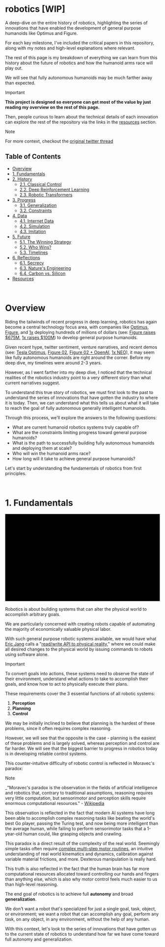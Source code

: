 # robotics [WIP]

A deep-dive on the entire history of robotics, highlighting the series of innovations that have enabled the development of general purpose humanoids like Optimus and Figure.

For each key milestone, I've included the critical papers in this repository, along with my notes and high-level explanations where relevant.

The rest of this page is my breakdown of everything we can learn from this history about the future of robotics and how the humanoid arms race will play out.

We will see that fully autonomous humanoids may be much farther away than expected.

> [!IMPORTANT]
>
> **This project is designed so everyone can get most of the value by just reading my overview on the rest of this page.**
>
> Then, people curious to learn about the technical details of each innovation can explore the rest of the repository via the links in the [resources](#resources) section.

> [!NOTE]
>
> For more context, checkout the [original twitter thread](https://x.com/majmudaradam)

## Table of Contents

- [Overview](#overview)
- [1. Fundamentals](#1-fundamentals)
- [2. History](#2-history)
  - [2.1. Classical Control](#21-classical-control)
  - [2.2. Deep Reinforcement Learning](#22-deep-reinforcement-learning)
  - [2.3. Robotic Transformers](#23-robotic-transformers)
- [3. Progress](#3-progress)
  - [3.1. Generalization](#31-generalization)
  - [3.2. Constraints](#32-constraints)
- [4. Data](#2-data)
  - [4.1. Internet Data](#41-internet-data)
  - [4.2. Simulation](#42-simulation)
  - [4.3. Imitation](#43-imitation)
- [5. Future](#5-future)
  - [5.1. The Winning Strategy](#51-the-winning-strategy)
  - [5.2. Who Wins?](#52-who-wins)
  - [5.3. Timelines](#53-timelines)
- [6. Reflections](#6-reflections)
  - [6.1. Secrecy](#61-secrecy)
  - [6.3. Nature's Engineering](#63-natures-engineering)
  - [6.4. Carbon vs. Silicon](#64-carbon-vs-silicon)
- [Resources](#resources)

<br />

# Overview

Riding the tailwinds of recent progress in deep learning, robotics has again become a central technology focus area, with companies like [Optimus](https://www.tesla.com/we-robot), [Figure](https://www.figure.ai/), and [1x](https://www.1x.tech/) deploying hundreds of millions of dollars (see: [Figure raises $675M](https://www.prnewswire.com/news-releases/figure-raises-675m-at-2-6b-valuation-and-signs-collaboration-agreement-with-openai-302074897.html), [1x raises $100M](https://www.1x.tech/discover/1x-secures-100m-in-series-b-funding)) to develop general purpose humanoids.

Given recent hype, twitter sentiment, venture narratives, and recent demos (see: [Tesla Optimus](https://www.youtube.com/watch?v=cpraXaw7dyc), [Figure 02](https://www.youtube.com/watch?v=0SRVJaOg9Co), [Figure 02 + OpenAI](https://www.youtube.com/watch?v=Sq1QZB5baNw), [1x NEO](https://www.youtube.com/watch?v=bUrLuUxv9gE)), it may seem like fully autonomous humanoids are right around the corner. Before my deep dive, my timelines were around 2-3 years.

However, as I went farther into my deep dive, I noticed that the technical realities of the robotics industry point to a very different story than what current narratives suggest.

To understand this true story of robotics, we must first look to the past to understand the series of innovations that have gotten the industry to where it is today. Then, we can understand what this tells us about what it will take to reach the goal of fully autonomous generally intelligent humanoids.

Through this process, we'll explore the answers to the following questions:

- What are current humanoid robotics systems truly capable of?
- What are the constraints limiting progress toward general purpose humanoids?
- What is the path to successfully building fully autonomous humanoids and deploying them at scale?
- Who will win the humanoid arms race?
- How long will it take to achieve general purpose humanoids?

Let's start by understanding the fundamentals of robotics from first principles.

<br />

# 1. Fundamentals

![Fundamentals](./images/placeholder.png)

Robotics is about building systems that can alter the physical world to accomplish arbitrary goals.

We are particularly concerned with creating robots capable of automating the majority of economically valuable physical labor.

With such general purpose robotic systems available, we would have what [Eric Jang](https://x.com/ericjang11) calls a "[read/write API to physical reality](https://evjang.com/2024/03/03/all-roads-robots.html)," where we could make all desired changes to the physical world by issuing commands to robots using software alone.

> [!IMPORTANT]
>
> To convert goals into actions, these systems need to observe the state of their environment, understand what actions to take to accomplish their goals, and know how to act to physically execute their plans.
>
> These requirements cover the 3 essential functions of all robotic systems:
>
> 1. **Perception**
> 2. **Planning**
> 3. **Control**

We may be initially inclined to believe that planning is the hardest of these problems, since it often requires complex reasoning.

However, we will see that the opposite is the case - planning is the easiest of these problems and is largely solved, whereas perception and control are far harder. We will see that the biggest barrier to progress in robotics today is in developing reliable control systems.

This counter-intuitive difficulty of robotic control is reflected in Moravec's paradox:

> [!NOTE]
>
> \_"Moravec's paradox is the observation in the fields of artificial intelligence and robotics that, contrary to traditional assumptions, reasoning requires very little computation, but sensorimotor and perception skills require enormous computational resources." \- [Wikipedia](https://en.wikipedia.org/wiki/Moravec%27s_paradox)

This observation is reflected in the fact that modern AI systems have long been able to accomplish complex reasoning tasks like beating the world's best Go player, passing the Turing test, and now being more intelligent than the average human, while failing to perform sensorimotor tasks that a 1-year-old human could, like grasping objects and crawling.

This paradox is a direct result of the complexity of the real world. Seemingly simple tasks often require [complex multi-step motor routines](https://www.youtube.com/watch?v=b1lysnGFpqI), an intuitive understanding of real world kinematics and dynamics, calibration against variable material frictions, and more. Dexterous manipulation is really hard.

This truth is also reflected in the fact that the human brain has far more computational resources allocated toward controlling our hands and fingers than anything else, which is also why motor control feels much easier to us than high-level reasoning.

The end goal of robotics is to achieve full **autonomy** and broad **generalization**.

We don't want a robot that's specialized for just a single goal, task, object, or environment; we want a robot that can accomplish any goal, perform any task, on any object, in any environment, without the help of any human.

With this context, let's look to the series of innovations that have gotten us to the current state of robotics to understand how far we have come toward full autonomy and generalization.
